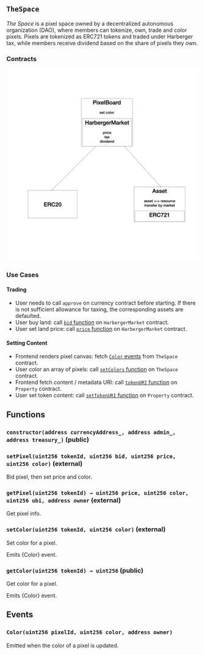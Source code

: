 ## `TheSpace`

_The Space_ is a pixel space owned by a decentralized autonomous organization (DAO), where members can tokenize, own, trade and color pixels. Pixels are tokenized as ERC721 tokens and traded under Harberger tax, while members receive dividend based on the share of pixels they own.

### Contracts

![The Space Contracts Relationship](./TheSpaceContracts.png "The Space Contracts Relationship")

### Use Cases

#### Trading

- User needs to call `approve` on currency contract before starting. If there is not sufficient allowance for taxing, the corresponding assets are defaulted.
- User buy land: call [`bid` function](./HarbergerMarket.md) on `HarbergerMarket` contract.
- User set land price: call [`price` function](./HarbergerMarket.md) on `HarbergerMarket` contract.

#### Setting Content

- Frontend renders pixel canvas: fetch [`Color` events](./TheSpace.md) from `TheSpace` contract.
- User color an array of pixels: call [`setColors` function](./TheSpace.md) on `TheSpace` contract.
- Frontend fetch content / metadata URI: call [`tokenURI` function](./Property.md) on `Property` contract.
- User set token content: call [`setTokenURI` function](./Property.md) on `Property` contract.

## Functions

### `constructor(address currencyAddress_, address admin_, address treasury_)` (public)

### `setPixel(uint256 tokenId, uint256 bid, uint256 price, uint256 color)` (external)

Bid pixel, then set price and color.

### `getPixel(uint256 tokenId) → uint256 price, uint256 color, uint256 ubi, address owner` (external)

Get pixel info.

### `setColor(uint256 tokenId, uint256 color)` (external)

Set color for a pixel.

Emits {Color} event.

### `getColor(uint256 tokenId) → uint256` (public)

Get color for a pixel.

Emits {Color} event.

## Events

### `Color(uint256 pixelId, uint256 color, address owner)`

Emitted when the color of a pixel is updated.
